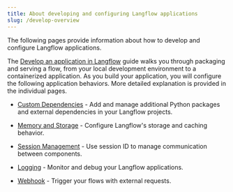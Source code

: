 ```yaml
---
title: About developing and configuring Langflow applications
slug: /develop-overview
---
```


The following pages provide information about how to develop and configure Langflow applications.

The [Develop an application in Langflow](/develop-application) guide walks you through packaging and serving a flow, from your local development environment to a containerized application.
As you build your application, you will configure the following application behaviors. More detailed explanation is provided in the individual pages.

* [Custom Dependencies](/install-custom-dependencies) - Add and manage additional Python packages and external dependencies in your Langflow projects.

* [Memory and Storage](/memory) - Configure Langflow's storage and caching behavior.

* [Session Management](/session-id) - Use session ID to manage communication between components.

* [Logging](/logging) - Monitor and debug your Langflow applications.

* [Webhook](/webhook) - Trigger your flows with external requests.